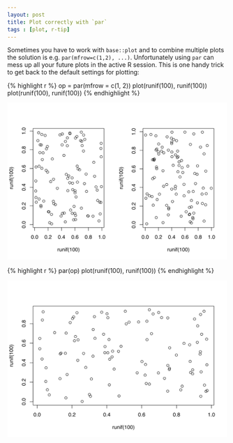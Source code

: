 ```yaml
---
layout: post
title: Plot correctly with `par`
tags : [plot, r-tip]
---
```


Sometimes you have to work with `base::plot` and to combine multiple plots the solution is e.g. `par(mfrow=c(1,2), ...)`.
Unfortunately using `par` can mess up all your future plots in the active R session.
This is one handy trick to get back to the default settings for plotting:

{% highlight r %}
op = par(mfrow = c(1, 2))
plot(runif(100), runif(100))
plot(runif(100), runif(100))
{% endhighlight %}

![plot of chunk unnamed-chunk-1](../figures/2014-01-10-small-r-tip/unnamed-chunk-1-1.svg)

{% highlight r %}
par(op)
plot(runif(100), runif(100))
{% endhighlight %}

![plot of chunk unnamed-chunk-1](../figures/2014-01-10-small-r-tip/unnamed-chunk-1-2.svg)
